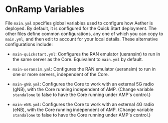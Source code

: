 # OnRamp Variables

File `main.yml` specifies global variables used to configure how Aether is deployed.
By default, it is configured for the Quick Start deployment. The other files define
common configurations, any one of which you can copy to `main.yml`, and then
edit to account for your local details. These alternative configurations include:

* `main-quickstart.yml`: Configures the RAN emulator (ueransim) to run in the same
   server as the Core. Equivalent to `main.yml` by default.

* `main-ueransim.yml`: Configures the RAN emulator (ueransim) to run in one or more
   servers, independent of the Core.

* `main-gNB.yml`: Configures the Core to work with an external 5G radio (gNB), with 
   the Core running independent of AMP. (Change variable `standalone` to false to have
   the Core running under AMP's control.)

* `main-eNB.yml`: Configures the Core to work with an external 4G radio (eNB), with 
   the Core running independent of AMP. (Change variable `standalone` to false to have 
   the Core running under AMP's control.)

